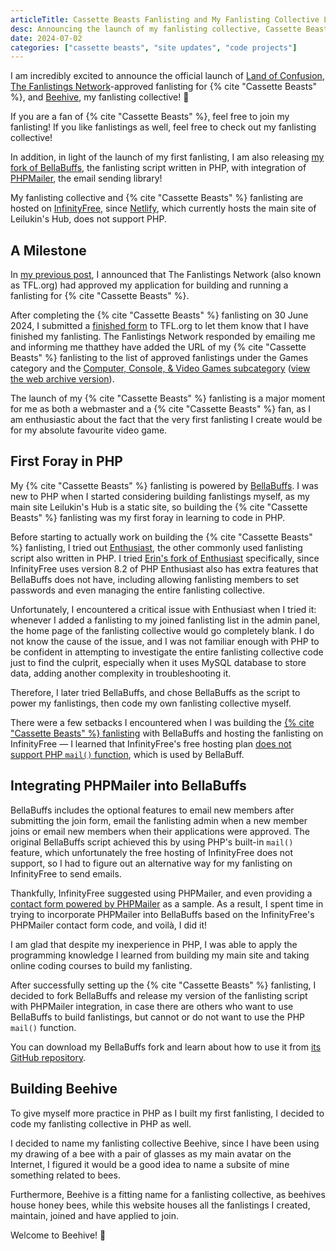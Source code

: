 ```yaml
---
articleTitle: Cassette Beasts Fanlisting and My Fanlisting Collective Launched
desc: Announcing the launch of my fanlisting collective, Cassette Beasts fanlisting and the release of my BellaBuffs fork.
date: 2024-07-02
categories: ["cassette beasts", "site updates", "code projects"]
---
```


I am incredibly excited to announce the official launch of [Land of Confusion](https://fan.leilukin.com/cassettebeasts), [The Fanlistings Network](https://thefanlistings.org/)-approved fanlisting for {% cite "Cassette Beasts" %}, and [Beehive](https://fan.leilukin.com), my fanlisting collective! 🥳

If you are a fan of {% cite "Cassette Beasts" %}, feel free to join my fanlisting! If you like fanlistings as well, feel free to check out my fanlisting collective!

In addition, in light of the launch of my first fanlisting, I am also releasing [my fork of BellaBuffs](/projects/code/bellabuffs-phpmailer), the fanlisting script written in PHP, with integration of [PHPMailer](https://github.com/PHPMailer/PHPMailer), the email sending library!

My fanlisting collective and {% cite "Cassette Beasts" %} fanlisting are hosted on [InfinityFree](https://www.infinityfree.com/), since [Netlify](https://www.netlify.com/), which currently hosts the main site of Leilukin's Hub, does not support PHP.

## A Milestone

In [my previous post](/blog/posts/2024-06-24-cassette-beasts-fanlisting-approved), I announced that The Fanlistings Network (also known as TFL.org) had approved my application for building and running a fanlisting for {% cite "Cassette Beasts" %}.

After completing the {% cite "Cassette Beasts" %} fanlisting on 30 June 2024, I submitted a [finished form](https://thefanlistings.org/finished.php) to TFL.org to let them know that I have finished my fanlisting. The Fanlistings Network responded by emailing me and informing me thatthey have added the URL of my {% cite "Cassette Beasts" %} fanlisting to the list of approved fanlistings under the Games category and the [Computer, Console, & Video Games subcategory](https://www.thefanlistings.org/browse.php?show=games&start=8) ([view the web archive version](https://web.archive.org/web/20240702062715/https://www.thefanlistings.org/browse.php?show=games&start=8)).


The launch of my  {% cite "Cassette Beasts" %}  fanlisting is a major moment for me as both a webmaster and a {% cite "Cassette Beasts" %} fan, as I am enthusiastic about the fact that the very first fanlisting I create would be for my absolute favourite video game.

## First Foray in PHP

My {% cite "Cassette Beasts" %} fanlisting is powered by [BellaBuffs](https://www.jemjabella.co.uk/scripts/bellabuffs/). I was new to PHP when I started considering building fanlistings myself, as my main site Leilukin's Hub is a static site, so building the {% cite "Cassette Beasts" %} fanlisting was my first foray in learning to code in PHP.

Before starting to actually work on building the {% cite "Cassette Beasts" %} fanlisting, I tried out [Enthusiast](https://scripts.indisguise.org/enthusiast/), the other commonly used fanlisting script also written in PHP. I tried [Erin's fork of Enthusiast](https://github.com/DudeThatsErin/enth) specifically, since InfinityFree uses version 8.2 of PHP Enthusiast also has extra features that BellaBuffs does not have, including allowing fanlisting members to set passwords and even managing the entire fanlisting collective.

Unfortunately, I encountered a critical issue with Enthusiast when I tried it: whenever I added a fanlisting to my joined fanlisting list in the admin panel, the home page of the fanlisting collective would go completely blank. I do not know the cause of the issue, and I was not familiar enough with PHP to be confident in attempting to investigate the entire fanlisting collective code just to find the culprit, especially when it uses MySQL database to store data, adding another complexity in troubleshooting it.

Therefore, I later tried BellaBuffs, and chose BellaBuffs as the script to power my fanlistings, then code my own fanlisting collective myself.

There were a few setbacks I encountered when I was building the [{% cite "Cassette Beasts" %} fanlisting](https://fan.leilukin.com/cassettebeasts) with BellaBuffs and hosting the fanlisting on InfinityFree — I learned that InfinityFree's free hosting plan [does not support PHP `mail()` function](https://forum.infinityfree.com/t/sending-email-from-your-website-php-mail/49242), which is used by BellaBuff.

## Integrating PHPMailer into BellaBuffs

BellaBuffs includes the optional features to email new members after submitting the join form, email the fanlisting admin when a new member joins or email new members when their applications were approved. The original BellaBuffs script achieved this by using PHP's built-in `mail()` feature, which unfortunately the free hosting of InfinityFree does not support, so I had to figure out an alternative way for my fanlisting on InfinityFree to send emails.

Thankfully, InfinityFree suggested using PHPMailer, and even providing a [contact form powered by PHPMailer](https://github.com/InfinityFreeHosting/contactform) as a sample. As a result, I spent time in trying to incorporate PHPMailer into BellaBuffs based on the InfinityFree's PHPMailer contact form code, and voilà, I did it!

I am glad that despite my inexperience in PHP, I was able to apply the programming knowledge I learned from building my main site and taking online coding courses to build my fanlisting.

After successfully setting up the {% cite "Cassette Beasts" %} fanlisting, I decided to fork BellaBuffs and release my version of the fanlisting script with PHPMailer integration, in case there are others who want to use BellaBuffs to build fanlistings, but cannot or do not want to use the PHP `mail()` function.

You can download my BellaBuffs fork and learn about how to use it from [its GitHub repository](https://github.com/helenclx/BellaBuffs-PHPMailer).

## Building Beehive

To give myself more practice in PHP as I built my first fanlisting, I decided to code my fanlisting collective in PHP as well.

I decided to name my fanlisting collective Beehive, since I have been using my drawing of a bee with a pair of glasses as my main avatar on the Internet, I figured it would be a good idea to name a subsite of mine something related to bees.

Furthermore, Beehive is a fitting name for a fanlisting collective, as beehives house honey bees, while this website houses all the fanlistings I created, maintain, joined and have applied to join.

Welcome to Beehive! 🐝